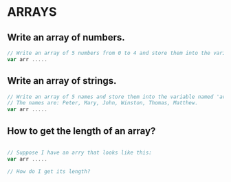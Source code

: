 # ARRAYS

## Write an array of numbers.
```javascript
// Write an array of 5 numbers from 0 to 4 and store them into the variable named 'arr'.
var arr .....
```

## Write an array of strings.
```javascript
// Write an array of 5 names and store them into the variable named 'arr'.
// The names are: Peter, Mary, John, Winston, Thomas, Matthew.
var arr .....
```

## How to get the length of an array?
```javascript

// Suppose I have an arry that looks like this:
var arr .....

// How do I get its length?

```